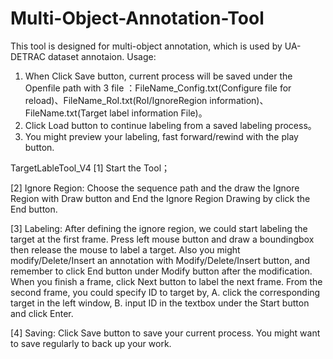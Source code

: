 # Multi-Object-Annotation-Tool
This tool is designed for multi-object annotation, which is used by UA-DETRAC dataset annotaion.
Usage:
  1. When Click Save button, current process will be saved under the Openfile path with 3 file ：FileName_Config.txt(Configure file for reload)、FileName_RoI.txt(RoI/IgnoreRegion information)、FileName.txt(Target label information File)。
  2. Click Load button to continue labeling from a saved labeling process。
  3. You might preview your labeling, fast forward/rewind with the play button.

TargetLableTool_V4
[1]	Start the Tool；

[2]	Ignore Region: Choose the sequence path and the draw the Ignore Region with Draw button and End the Ignore Region Drawing by click the End button. 

[3]	Labeling: After defining the ignore region, we could start labeling the target at the first frame. Press left mouse button and draw a boundingbox then release the mouse to label a target. Also you might modify/Delete/Insert an annotation with Modify/Delete/Insert button, and remember to click End button under Modify button after the modification. When you finish a frame, click Next button to label the next frame.
From the second frame, you could specify ID to target by, A. click the corresponding target in the left window, B. input ID in the textbox under the Start button and click Enter.

[4]	Saving: Click Save button to save your current process. You might want to save regularly to back up your work.


